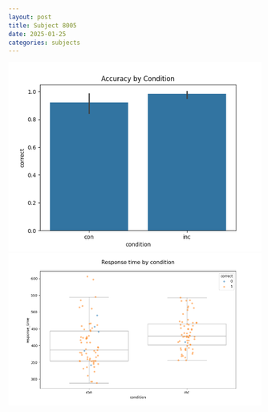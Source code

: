 ```yaml
---
layout: post
title: Subject 8005
date: 2025-01-25
categories: subjects
---
```


![](data/8005/run-29/8005_NF_acc.png)
![](data/8005/run-29/8005_NF_rt.png)
